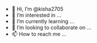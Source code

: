 - 👋 Hi, I’m @kisha2705
- 👀 I’m interested in ...
- 🌱 I’m currently learning ...
- 💞️ I’m looking to collaborate on ...   
- 📫 How to reach me ...

<!---
kisha2705/kisha2705 is a ✨ special ✨ repository because its `README.md` (this file) appears on your GitHub profile.
You can click the Preview link to take a look at your changes.
--->
